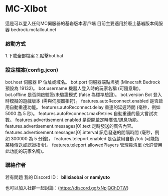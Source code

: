 # MC-XIbot
這是可以登入任何MC伺服器的基岩版本客戶端
目前主要適用於廢土基岩版本伺服器
bedrock.mcfallout.net

### 啟動方式
1.下載全部檔案
2.點擊bot.bat

 
### 設定檔案(config.jcon)
bot.host	伺服器 IP 位址或域名。
bot.port	伺服器端點埠號 (Minecraft Bedrock 預設為 19132)。
bot.username	機器人登入時的玩家名稱 (可隨意取)。
bot.offline	是否開啟驗證/未驗證模式 (false 為標準驗證)。
bot.version	Bot 登入時模擬的遊戲版本 (需與伺服器相符)。
features.autoReconnect.enabled	是否啟用自動重連功能。
features.autoReconnect.delay	重連的延遲時間 (毫秒，例如 5000 為 5 秒)。
features.autoReconnect.maxRetries	自動重連的最大嘗試次數。
features.advertisement.enabled	是否開啟定時廣告/訊息功能。
features.advertisement.messages[0].text	定時發送的廣告內容。
features.advertisement.messages[0].interval	訊息發送的間隔時間 (毫秒，例如 300000 為 5 分鐘)。
features.teleport.enabled	是否啟用自動 /tok (可能指某種傳送或認證指令)。
features.teleport.allowedPlayers	管理員清單 (允許使用此功能的玩家名稱)。

### 聯絡作者
若有問題 我的 Discord ID： **billxiaobai** or **namiyuto**

也可以加入社群一起討論：(https://discord.gg/xNpjQChDTW)
